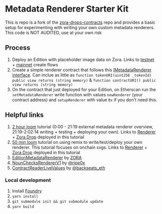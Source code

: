 # Metadata Renderer Starter Kit
This is repo is a fork of the [zora-drops-contracts](https://github.com/ourzora/zora-drops-contracts) repo and provides a basic setup for experimenting with writing your own custom metadata renderers. This code is NOT AUDITED, use at your own risk

## Process
1. Deploy an Edition with placeholder image data on Zora. Links to [testnet](https://testnet.zora.co/create) + [mainnet](https://zora.co/create) create flows
2. Create a simple renderer contract that follows this [IMetadataRenderer interface](https://github.com/ourzora/zora-drops-contracts/blob/main/src/interfaces/IMetadataRenderer.sol). Can inclue as little as `function tokenURI(uint256 _tokenId) public view returns (string memory)` & `function contractURI() public view returns (string memory)`
3. On the contract that just deployed for your Edition, on Etherscan run the `setMetadataRenderer` write function with values `newRenderer` (your contract address) and `setupRenderer` with value `0x` if you don't need this.

## Helpful links
1. [2 hour loom](https://www.loom.com/share/1732d511e8424153b1c8ca6177cc14dd) tutorial (0:00 - 21:19 external metadata renderer overview, 21:19-2:02:14 writing + testing + deploying your own). Links to [Renderer](https://goerli.etherscan.io/address/0x83C9fb9690CeAF0c63F045d7049dF504300cAd81) + [Zora Drop](https://goerli.etherscan.io/address/0x4177c3872f770ed047bee5db849d069ff5e40836) deployed in this tutorial
1. [50 min loom](https://www.loom.com/share/41e341482bbd4b58a6ee223952447b14) tutorial on using remix to write/test/deploy your own renderer. This tutorial focuses on onchain svgs. Links to [Renderer](https://goerli.etherscan.io/address/0x6B9061902a086B7E2293abd4eCd10550BAD15f78) + [Zora Drop](https://goerli.etherscan.io/address/0xff72a23a005773067633a357ea0b1768f3cb6ff6) deployed in this tutorial
1. [EditionMetadataRenderer](https://github.com/ourzora/zora-drops-contracts/blob/main/src/metadata/EditionMetadataRenderer.sol) by [ZORA](https://twitter.com/ourZORA)
1. [NounChecksRendererV1](https://etherscan.io/address/0x072762fe5b884ad9eac9a5119976a80544c9f833#code) by [@ripe0x](https://twitter.com/ripe0x)
1. [ContractReaderLiveValues](https://www.contractreader.io/contract/0xE7CB743319C9b7C194D31636494cadE4fD4D4d27#code) by [@backseats_eth](https://twitter.com/backseats_eth)
   
### Local development

1. Install [Foundry](https://github.com/foundry-rs/foundry)
1. `yarn install`
1. `git submodule init && git submodule update`
1. `yarn build`
